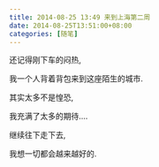 ```yaml
---
title: 2014-08-25 13:49 来到上海第二周
date: 2014-08-25T13:51:00+08:00
categories: [随笔]
---
```


还记得刚下车的闷热,

我一个人背着背包来到这座陌生的城市.

其实太多不是惶恐,

我充满了太多的期待....

继续往下走下去,

我想一切都会越来越好的.

<!--more-->
